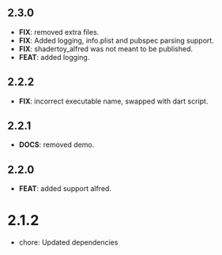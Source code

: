 ## 2.3.0

 - **FIX**: removed extra files.
 - **FIX**: Added logging, info.plist and pubspec parsing support.
 - **FIX**: shadertoy_alfred was not meant to be published.
 - **FEAT**: added logging.

## 2.2.2

 - **FIX**: incorrect executable name, swapped with dart script.

## 2.2.1

 - **DOCS**: removed demo.

## 2.2.0

 - **FEAT**: added support alfred.

# 2.1.2

- chore: Updated dependencies
